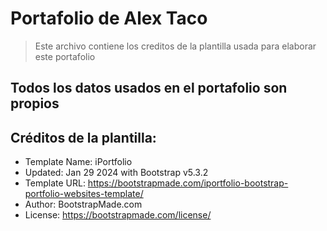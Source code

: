 # Portafolio de Alex Taco
> Este archivo contiene los creditos de la plantilla usada para elaborar este portafolio 

## Todos los datos usados en el portafolio son propios

## Créditos de la plantilla:

* Template Name: iPortfolio
* Updated: Jan 29 2024 with Bootstrap v5.3.2
* Template URL: https://bootstrapmade.com/iportfolio-bootstrap-portfolio-websites-template/
* Author: BootstrapMade.com
* License: https://bootstrapmade.com/license/

